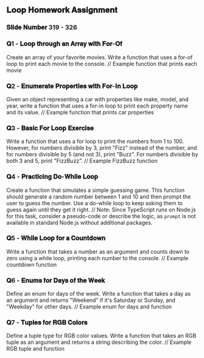 
 ## 𝐋𝐨𝐨𝐩 𝐇𝐨𝐦𝐞𝐰𝐨𝐫𝐤 𝐀𝐬𝐬𝐢𝐠𝐧𝐦𝐞𝐧𝐭
 ### 𝐒𝐥𝐢𝐝𝐞 𝐍𝐮𝐦𝐛𝐞𝐫 319 - 326

### 𝐐1 - 𝐋𝐨𝐨𝐩 𝐭𝐡𝐫𝐨𝐮𝐠𝐡 𝐚𝐧 𝐀𝐫𝐫𝐚𝐲 𝐰𝐢𝐭𝐡 𝐅𝐨𝐫-𝐎𝐟 
Create an array of your favorite movies. 
Write a function that uses a for-of loop to print each movie to the console.
// Example function that prints each movie

### 𝐐2 - 𝐄𝐧𝐮𝐦𝐞𝐫𝐚𝐭𝐞 𝐏𝐫𝐨𝐩𝐞𝐫𝐭𝐢𝐞𝐬 𝐰𝐢𝐭𝐡 𝐅𝐨𝐫-𝐈𝐧 𝐋𝐨𝐨𝐩
Given an object representing a car with properties like make, model, and year, write a function that uses a for-in loop to print each property name and its value.
// Example function that prints car properties

### 𝐐3 - 𝐁𝐚𝐬𝐢𝐜 𝐅𝐨𝐫 𝐋𝐨𝐨𝐩 𝐄𝐱𝐞𝐫𝐜𝐢𝐬𝐞
Write a function that uses a for loop to print the
numbers from 1 to 100. However, for numbers divisible by 3, print "Fizz" instead of the number, and for numbers divisible by 5 (and not 3), print "Buzz”. For numbers divisible by both 3 and 5, print "FizzBuzz”.
// Example FizzBuzz function

### 𝐐4 - 𝐏𝐫𝐚𝐜𝐭𝐢𝐜𝐢𝐧𝐠 𝐃𝐨-𝐖𝐡𝐢𝐥𝐞 𝐋𝐨𝐨𝐩
Create a function that simulates a simple guessing
game. This function should generate a random number between 1 and 10 and then prompt the user to guess the number. Use a do-while loop to keep asking them to guess again until they get it right.
// Note: Since TypeScript runs on Node.js for this task, consider a pseudo-code or describe the logic, as `prompt` is not available in standard Node.js without additional packages.

### 𝐐5 - 𝐖𝐡𝐢𝐥𝐞 𝐋𝐨𝐨𝐩 𝐟𝐨𝐫 𝐚 𝐂𝐨𝐮𝐧𝐭𝐝𝐨𝐰𝐧
Write a function that takes a number as an argument
and counts down to zero using a while loop, printing each number to the console.
// Example countdown function

### 𝐐6 -  𝐄𝐧𝐮𝐦𝐬 𝐟𝐨𝐫 𝐃𝐚𝐲𝐬 𝐨𝐟 𝐭𝐡𝐞 𝐖𝐞𝐞𝐤
Define an enum for days of the week. Write a function that takes a day as an argument and returns "Weekend" if it's Saturday or Sunday, and "Weekday" for other days.
// Example enum for days and function

### 𝐐7 - 𝐓𝐮𝐩𝐥𝐞𝐬 𝐟𝐨𝐫 𝐑𝐆𝐁 𝐂𝐨𝐥𝐨𝐫𝐬
Define a tuple type for RGB color values. Write a function that takes an RGB tuple as an argument and returns a string describing the color.
// Example RGB tuple and function



